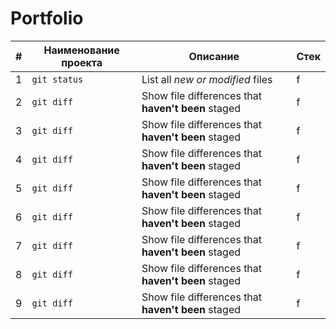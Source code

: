 # Portfolio

| # | Наименование проекта | Описание | Стек |
| --- | --- | --- | --- |
| 1 | `git status` | List all *new or modified* files | f |
| 2 | `git diff` | Show file differences that **haven't been** staged | f |
| 3 | `git diff` | Show file differences that **haven't been** staged | f |
| 4 | `git diff` | Show file differences that **haven't been** staged | f |
| 5 | `git diff` | Show file differences that **haven't been** staged | f |
| 6 | `git diff` | Show file differences that **haven't been** staged | f |
| 7 | `git diff` | Show file differences that **haven't been** staged | f |
| 8 | `git diff` | Show file differences that **haven't been** staged | f |
| 9 | `git diff` | Show file differences that **haven't been** staged | f |
